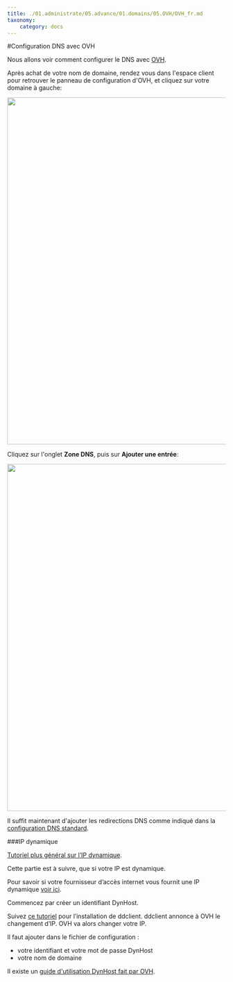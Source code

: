 ```yaml
---
title: ./01.administrate/05.advance/01.domains/05.OVH/OVH_fr.md
taxonomy:
    category: docs
---
```

#Configuration DNS avec OVH

Nous allons voir comment configurer le DNS avec [OVH](http://www.ovh.com).

Après achat de votre nom de domaine, rendez vous dans l'espace client pour retrouver le panneau de configuration d'OVH, et cliquez sur votre domaine à gauche:

<img src="/images/ovh_control_panel.png" width=800>

Cliquez sur l'onglet **Zone DNS**, puis sur **Ajouter une entrée**:

<img src="/images/ovh_dns_zone.png" width=800>

Il suffit maintenant d'ajouter les redirections DNS comme indiqué dans la [configuration DNS standard](/dns_config_fr).


###IP dynamique

[Tutoriel plus général sur l’IP dynamique](dns_dynamicip_fr).

Cette partie est à suivre, que si votre IP est dynamique.

Pour savoir si votre fournisseur d’accès internet vous fournit une IP dynamique [voir ici](/isp_fr).

Commencez par créer un identifiant DynHost.

Suivez [ce tutoriel](http://blog.developpez.com/brutus/p6316/ubuntu/configurer_dynhost_ovh_avec_ddclient) pour l’installation de ddclient.
ddclient annonce à OVH le changement d’IP. OVH va alors changer votre IP.

Il faut ajouter dans le fichier de configuration :
* votre identifiant et votre mot de passe DynHost
* votre nom de domaine

Il existe un [guide d'utilisation DynHost fait par OVH](https://docs.ovh.com/fr/fr/web/domains/utilisation-dynhost/).
